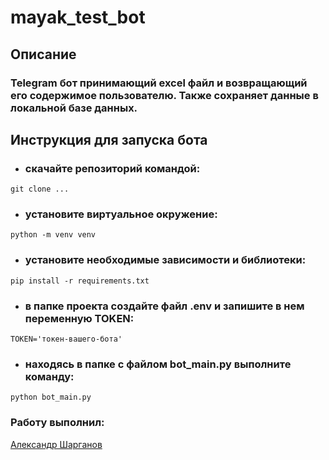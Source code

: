 # mayak_test_bot

## Описание
### Telegram бот принимающий excel файл и возвращающий его содержимое пользователю. Также сохраняет данные в локальной базе данных.

## Инструкция для запуска бота
- ### скачайте репозиторий командой:
```
git clone ...
```

- ### установите виртуальное окружение:
```
python -m venv venv
```

- ### установите необходимые зависимости и библиотеки:
```
pip install -r requirements.txt
```

- ### в папке проекта создайте файл .env и запишите в нем переменную TOKEN:
```
TOKEN='токен-вашего-бота'
```

- ### находясь в папке с файлом bot_main.py выполните команду:
```
python bot_main.py
```

### Работу выполнил:
[Александр Шарганов](https://github.com/AlexandrSharganov) 